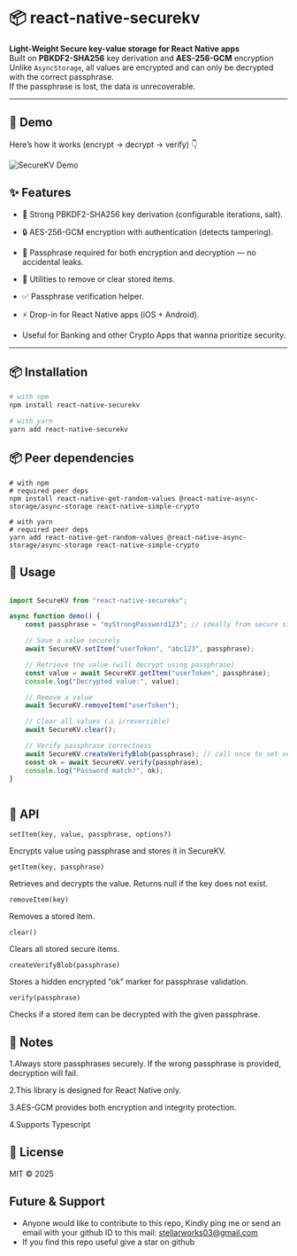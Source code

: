 # 📦 react-native-securekv

**Light-Weight Secure key-value storage for React Native apps**  
Built on **PBKDF2-SHA256** key derivation and **AES-256-GCM** encryption 
Unlike `AsyncStorage`, all values are encrypted and can only be decrypted with the correct passphrase.  
If the passphrase is lost, the data is unrecoverable.

---

## 🎥 Demo

Here’s how it works (encrypt → decrypt → verify) 👇

![SecureKV Demo](https://drive.google.com/file/d/1L7CPacTHNddmTxhNJswMFMM9JjHduWEU/view?usp=sharing)


## ✨ Features
- 🔑 Strong PBKDF2-SHA256 key derivation (configurable iterations, salt).

- 🔒 AES-256-GCM encryption with authentication (detects tampering).

- 🚫 Passphrase required for both encryption and decryption — no accidental leaks.

- 🧹 Utilities to remove or clear stored items.

- ✅ Passphrase verification helper.

- ⚡ Drop-in for React Native apps (iOS + Android).

- Useful for Banking and other Crypto Apps that wanna prioritize security. 

---

## 📦 Installation

```sh
# with npm
npm install react-native-securekv

# with yarn
yarn add react-native-securekv
```
## 📦 Peer dependencies
```shell
# with npm
# required peer deps
npm install react-native-get-random-values @react-native-async-storage/async-storage react-native-simple-crypto

# with yarn
# required peer deps
yarn add react-native-get-random-values @react-native-async-storage/async-storage react-native-simple-crypto

```
## 📖 Usage
```javascript

import SecureKV from "react-native-securekv";

async function demo() {
    const passphrase = "myStrongPassword123"; // ideally from secure storage/env

    // Save a value securely
    await SecureKV.setItem("userToken", "abc123", passphrase);

    // Retrieve the value (will decrypt using passphrase)
    const value = await SecureKV.getItem("userToken", passphrase);
    console.log("Decrypted value:", value);

    // Remove a value
    await SecureKV.removeItem("userToken");

    // Clear all values (⚠️ irreversible)
    await SecureKV.clear();

    // Verify passphrase correctness
    await SecureKV.createVerifyBlob(passphrase); // call once to set verification value
    const ok = await SecureKV.verify(passphrase);
    console.log("Password match?", ok);
}



```
## 🔑 API

`setItem(key, value, passphrase, options?)`

Encrypts value using passphrase and stores it in SecureKV.

`getItem(key, passphrase)`

Retrieves and decrypts the value. Returns null if the key does not exist.

`removeItem(key)`

Removes a stored item.

`clear()`

Clears all stored secure items.

`createVerifyBlob(passphrase)`

Stores a hidden encrypted “ok” marker for passphrase validation.

`verify(passphrase)`

Checks if a stored item can be decrypted with the given passphrase.

## 📌 Notes

1.Always store passphrases securely. If the wrong passphrase is provided, decryption will fail.

2.This library is designed for React Native only.

3.AES-GCM provides both encryption and integrity protection.

4.Supports Typescript

## 📜 License

MIT © 2025

##  Future & Support
 - Anyone would like to contribute to this repo, Kindly ping me or send an email with your github ID to this mail: stellarworks03@gmail.com
 - If you find this repo useful give a star on github
